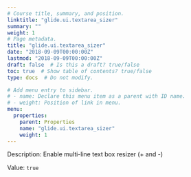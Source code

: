 ```yaml
---
# Course title, summary, and position.
linktitle: "glide.ui.textarea_sizer"
summary: ""
weight: 1
# Page metadata.
title: "glide.ui.textarea_sizer"
date: "2018-09-09T00:00:00Z"
lastmod: "2018-09-09T00:00:00Z"
draft: false  # Is this a draft? true/false
toc: true  # Show table of contents? true/false
type: docs  # Do not modify.

# Add menu entry to sidebar.
# - name: Declare this menu item as a parent with ID name.
# - weight: Position of link in menu.
menu:
  properties:
    parent: Properties
    name: "glide.ui.textarea_sizer"
    weight: 1
---
```


Description: Enable multi-line text box resizer (+ and -)


Value: `true`